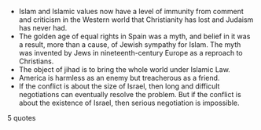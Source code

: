  - Islam and Islamic values now have a level of immunity from comment and criticism in the Western world that Christianity has lost and Judaism has never had.
 - The golden age of equal rights in Spain was a myth, and belief in it was a result, more than a cause, of Jewish sympathy for Islam. The myth was invented by Jews in nineteenth-century Europe as a reproach to Christians.
 - The object of jihad is to bring the whole world under Islamic Law.
 - America is harmless as an enemy but treacherous as a friend.
 - If the conflict is about the size of Israel, then long and difficult negotiations can eventually resolve the problem. But if the conflict is about the existence of Israel, then serious negotiation is impossible.

5 quotes